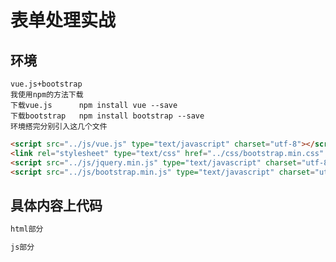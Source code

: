 # 表单处理实战
## 环境
    vue.js+bootstrap
    我使用npm的方法下载
    下载vue.js      npm install vue --save
    下载bootstrap   npm install bootstrap --save
    环境搭完分别引入这几个文件
```html
<script src="../js/vue.js" type="text/javascript" charset="utf-8"></script>
<link rel="stylesheet" type="text/css" href="../css/bootstrap.min.css" />
<script src="../js/jquery.min.js" type="text/javascript" charset="utf-8"></script>
<script src="../js/bootstrap.min.js" type="text/javascript" charset="utf-8"></script>
```
## 具体内容上代码
```html
html部分

```

```js
js部分

```